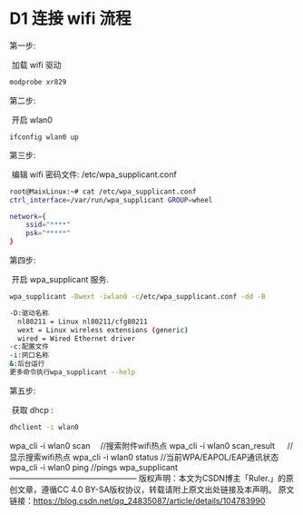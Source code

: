  # D1 连接 wifi 流程

第一步:

​	加载 wifi 驱动

~~~ bash
modprobe xr829
~~~

第二步:

​	开启 wlan0

~~~ba
ifconfig wlan0 up
~~~

第三步:

​	编辑 wifi 密码文件: /etc/wpa_supplicant.conf

~~~ bash
root@MaixLinux:~# cat /etc/wpa_supplicant.conf 
ctrl_interface=/var/run/wpa_supplicant GROUP=wheel

network={
    ssid="****"
    psk="*****"
}
~~~



第四步:

​	开启 wpa_supplicant 服务.

~~~ bash
wpa_supplicant -Dwext -iwlan0 -c/etc/wpa_supplicant.conf -dd -B

-D:驱动名称  
  nl80211 = Linux nl80211/cfg80211
  wext = Linux wireless extensions (generic)
  wired = Wired Ethernet driver
-c:配置文件
-i:网口名称
&:后台运行
更多命令执行wpa_supplicant --help 

~~~



第五步:

​	获取 dhcp :

~~~ bash
dhclient -i wlan0
~~~



wpa_cli -i wlan0 scan         　//搜索附件wifi热点
wpa_cli -i wlan0 scan_result 　 //显示搜索wifi热点
wpa_cli -i wlan0 status        //当前WPA/EAPOL/EAP通讯状态
wpa_cli -i wlan0 ping          //pings wpa_supplicant
————————————————
版权声明：本文为CSDN博主「Ruler.」的原创文章，遵循CC 4.0 BY-SA版权协议，转载请附上原文出处链接及本声明。
原文链接：https://blog.csdn.net/qq_24835087/article/details/104783990
